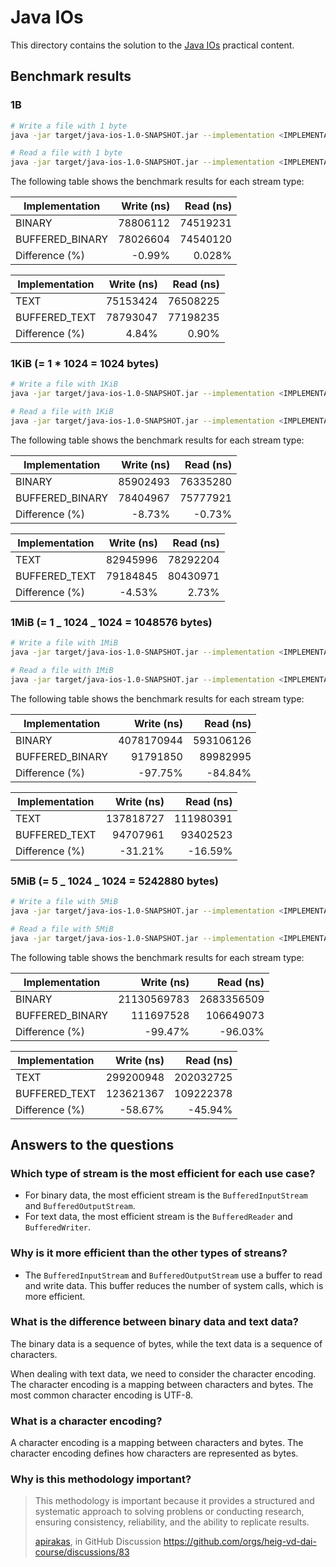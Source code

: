 # Java IOs

This directory contains the solution to the
[Java IOs](https://github.com/heig-vd-dai-course/heig-vd-dai-course/tree/main/05-java-ios)
practical content.

## Benchmark results

### 1B

```sh
# Write a file with 1 byte
java -jar target/java-ios-1.0-SNAPSHOT.jar --implementation <IMPLEMENTATION> <FILENAME> write --size 1

# Read a file with 1 byte
java -jar target/java-ios-1.0-SNAPSHOT.jar --implementation <IMPLEMENTATION> <FILENAME> read
```

The following table shows the benchmark results for each stream type:

| Implementation  | Write (ns) | Read (ns) |
| --------------- | ---------: | --------: |
| BINARY          |   78806112 |  74519231 |
| BUFFERED_BINARY |   78026604 |  74540120 |
| Difference (%)  |     -0.99% |    0.028% |

| Implementation | Write (ns) | Read (ns) |
| -------------- | ---------: | --------: |
| TEXT           |   75153424 |  76508225 |
| BUFFERED_TEXT  |   78793047 |  77198235 |
| Difference (%) |      4.84% |     0.90% |

### 1KiB (= 1 \* 1024 = 1024 bytes)

```sh
# Write a file with 1KiB
java -jar target/java-ios-1.0-SNAPSHOT.jar --implementation <IMPLEMENTATION> <FILENAME> write --size 1024

# Read a file with 1KiB
java -jar target/java-ios-1.0-SNAPSHOT.jar --implementation <IMPLEMENTATION> <FILENAME> read
```

The following table shows the benchmark results for each stream type:

| Implementation  | Write (ns) | Read (ns) |
| --------------- | ---------: | --------: |
| BINARY          |   85902493 |  76335280 |
| BUFFERED_BINARY |   78404967 |  75777921 |
| Difference (%)  |     -8.73% |    -0.73% |

| Implementation | Write (ns) | Read (ns) |
| -------------- | ---------: | --------: |
| TEXT           |   82945996 |  78292204 |
| BUFFERED_TEXT  |   79184845 |  80430971 |
| Difference (%) |     -4.53% |     2.73% |

### 1MiB (= 1 _ 1024 _ 1024 = 1048576 bytes)

```sh
# Write a file with 1MiB
java -jar target/java-ios-1.0-SNAPSHOT.jar --implementation <IMPLEMENTATION> <FILENAME> write --size 1048576

# Read a file with 1MiB
java -jar target/java-ios-1.0-SNAPSHOT.jar --implementation <IMPLEMENTATION> <FILENAME> read
```

The following table shows the benchmark results for each stream type:

| Implementation  | Write (ns) | Read (ns) |
| --------------- | ---------: | --------: |
| BINARY          | 4078170944 | 593106126 |
| BUFFERED_BINARY |   91791850 |  89982995 |
| Difference (%)  |    -97.75% |   -84.84% |

| Implementation | Write (ns) | Read (ns) |
| -------------- | ---------: | --------: |
| TEXT           |  137818727 | 111980391 |
| BUFFERED_TEXT  |   94707961 |  93402523 |
| Difference (%) |    -31.21% |   -16.59% |

### 5MiB (= 5 _ 1024 _ 1024 = 5242880 bytes)

```sh
# Write a file with 5MiB
java -jar target/java-ios-1.0-SNAPSHOT.jar --implementation <IMPLEMENTATION> <FILENAME> write --size 5242880

# Read a file with 5MiB
java -jar target/java-ios-1.0-SNAPSHOT.jar --implementation <IMPLEMENTATION> <FILENAME> read
```

The following table shows the benchmark results for each stream type:

| Implementation  |  Write (ns) |  Read (ns) |
| --------------- | ----------: | ---------: |
| BINARY          | 21130569783 | 2683356509 |
| BUFFERED_BINARY |   111697528 |  106649073 |
| Difference (%)  |     -99.47% |    -96.03% |

| Implementation | Write (ns) | Read (ns) |
| -------------- | ---------: | --------: |
| TEXT           |  299200948 | 202032725 |
| BUFFERED_TEXT  |  123621367 | 109222378 |
| Difference (%) |    -58.67% |   -45.94% |

## Answers to the questions

### Which type of stream is the most efficient for each use case?

- For binary data, the most efficient stream is the `BufferedInputStream` and
  `BufferedOutputStream`.
- For text data, the most efficient stream is the `BufferedReader` and
  `BufferedWriter`.

### Why is it more efficient than the other types of streans?

- The `BufferedInputStream` and `BufferedOutputStream` use a buffer to read and
  write data. This buffer reduces the number of system calls, which is more
  efficient.

### What is the difference between binary data and text data?

The binary data is a sequence of bytes, while the text data is a sequence of
characters.

When dealing with text data, we need to consider the character encoding. The
character encoding is a mapping between characters and bytes. The most common
character encoding is UTF-8.

### What is a character encoding?

A character encoding is a mapping between characters and bytes. The character
encoding defines how characters are represented as bytes.

### Why is this methodology important?

> This methodology is important because it provides a structured and systematic
> approach to solving problens or conducting research, ensuring consistency,
> reliability, and the ability to replicate results.
>
> [apirakas](https://github.com/apirakas), in GitHub Discussion
> <https://github.com/orgs/heig-vd-dai-course/discussions/83>
